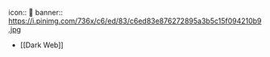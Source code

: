 icon:: 🍵
banner:: https://i.pinimg.com/736x/c6/ed/83/c6ed83e876272895a3b5c15f094210b9.jpg

- [[Dark Web]]